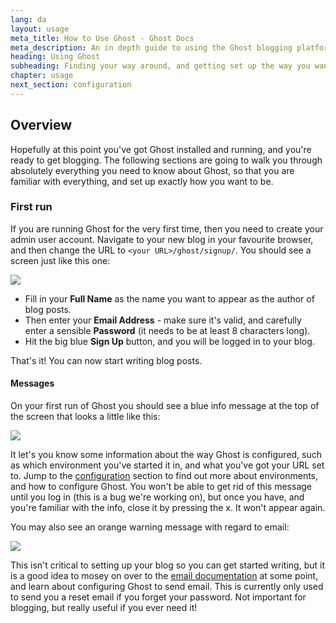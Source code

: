 ```yaml
---
lang: da
layout: usage
meta_title: How to Use Ghost - Ghost Docs
meta_description: An in depth guide to using the Ghost blogging platform. Got Ghost but not sure how to get going? Start here!
heading: Using Ghost
subheading: Finding your way around, and getting set up the way you want
chapter: usage
next_section: configuration
---
```


## Overview <a id="overview"></a>

Hopefully at this point you've got Ghost installed and running, and you're ready to get blogging. The following sections are going to walk you through absolutely everything you need to know about Ghost, so that you are familiar with everything, and set up exactly how you want to be.

### First run

If you are running Ghost for the very first time, then you need to create your admin user account. Navigate to your new blog in your favourite browser, and then change the URL to <code class="path">&lt;your URL&gt;/ghost/signup/</code>. You should see a screen just like this one:

![](https://s3-eu-west-1.amazonaws.com/ghost-website-cdn/ghost-signup.png)

*   Fill in your **Full Name** as the name you want to appear as the author of blog posts.
*   Then enter your **Email Address** - make sure it's valid, and carefully enter a sensible **Password** (it needs to be at least 8 characters long).
*   Hit the big blue **Sign Up** button, and you will be logged in to your blog.

That's it! You can now start writing blog posts.

#### Messages

On your first run of Ghost you should see a blue info message at the top of the screen that looks a little like this:

![](https://s3-eu-west-1.amazonaws.com/ghost-website-cdn/first-run-info.png)

It let's you know some information about the way Ghost is configured, such as which environment you've started it in, and what you've got your URL set to. Jump to the [configuration](/usage/configuration/) section to find out more about environments, and how to configure Ghost. You won't be able to get rid of this message until you log in (this is a bug we're working on), but once you have, and you're familiar with the info, close it by pressing the x. It won't appear again.

You may also see an orange warning message with regard to email:

![](https://s3-eu-west-1.amazonaws.com/ghost-website-cdn/email-warning.png)

This isn't critical to setting up your blog so you can get started writing, but it is a good idea to mosey on over to the [email documentation](/mail) at some point, and learn about configuring Ghost to send email. This is currently only used to send you a reset email if you forget your password. Not important for blogging, but really useful if you ever need it!

